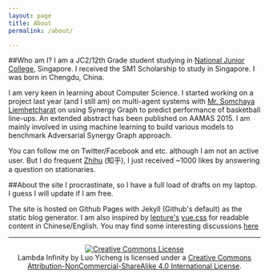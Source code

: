 ```yaml
---
layout: page
title: About
permalink: /about/

---
```


##Who am I?
I am a JC2/12th Grade student studying in [National Junior College](http://www.nationaljc.moe.edu.sg), Singapore. I received the SM1 Scholarship to study in Singapore. I was born in Chengdu, China.

I am very keen in learning about Computer Science. I started working on a project last year (and I still am) on multi-agent systems with [Mr. Somchaya Liemhetcharat](http://www.somchaya.org) on using Synergy Graph to predict performance of basketball line-ups. An extended abstract has been published on AAMAS 2015. I am mainly involved in using machine learning to build various models to benchmark Adversarial Synergy Graph approach.

You can follow me on Twitter/Facebook and etc. although I am not an active user.
But I do frequent [Zhihu](http://www.zhihu.com/people/luo-yicheng) (知乎), I just received ~1000 likes by answering a question on stationaries.

##About the site
I procrastinate, so I have a full load of drafts on my laptop. I guess I will update if I am free.

The site is hosted on Github Pages with Jekyll (Github's default) as the static blog generator. I am also inspired by [lepture's](http://lepture.com) [yue.css](https://github.com/lepture/yue.css) for readable content in Chinese/English. You may find some interesting discussions [here](http://lepture.com/zh/2014/chinese-fonts-and-yue-css)

---

<center><a rel="license" href="http://creativecommons.org/licenses/by-nc-sa/4.0/"><img alt="Creative Commons License" style="border-width:0" src="https://i.creativecommons.org/l/by-nc-sa/4.0/88x31.png" /></a><br /><span xmlns:dct="http://purl.org/dc/terms/" href="http://purl.org/dc/dcmitype/Text" property="dct:title" rel="dct:type">Lambda Infinity</span> by <span xmlns:cc="http://creativecommons.org/ns#" property="cc:attributionName">Luo Yicheng</span> is licensed under a <a rel="license" href="http://creativecommons.org/licenses/by-nc-sa/4.0/">Creative Commons Attribution-NonCommercial-ShareAlike 4.0 International License</a>.</center>
